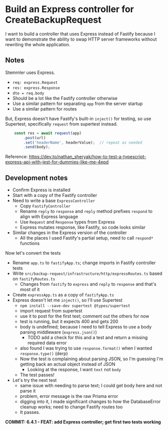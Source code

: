 # Build an Express controller for CreateBackupRequest

I want to build a controller that uses Express instead of Fastify because I want to demonstrate the ability to swap HTTP server frameworks without rewriting the whole application.

## Notes

Stemmler uses Express.

-  `req: express.Request`
-  `res: express.Response`
-  `dto = req.body`
-  Should be a lot like the Fastify controller otherwise
-  Use a similar pattern for separating `app` from the server startup
-  Use a similar pattern for routes

But, Express doesn't have Fastify's built-in `inject()` for testing, so use Supertest, specifically `request` from supertest instead.

```typescript
	const res = await request(app)
		.post(url)
		.set('headerName', headerValue);  // repeat as needed
		.send(body);
```

Reference: https://dev.to/nathan_sheryak/how-to-test-a-typescript-express-api-with-jest-for-dummies-like-me-4epd

## Development notes

-  Confirm Express is installed
-  Start with a copy of the Fastify controller
-  Need to write a base `ExpressController`
   -  Copy `FastifyController`
   -  Rename `reply` to `response` and `reply` method prefixes `respond` to align with Express language
   -  Use `Request` and `Response` types from Express
   -  Express mutates response, like Fastify, so code looks similar
-  Similar changes in the Express version of the controller
   -  All the places I used Fastify's partial setup, need to call `respond*` functions

Now let's convert the tests

-  Rename `app.ts` to `fastifyApp.ts`; change imports in Fastify controller tests
-  Write `src/backup-request/infrastructure/http/expressRoutes.ts` based on `fastifyRoutes.ts`
   -  Changes from `fastify` to `express` and `reply` to `response` and that's most of it
-  Create `expressApp.ts` as a copy of `fastifyApp.ts`
-  Express doesn't let me `inject()`, so I'll use Supertest
   -  `npm install --save-dev supertest @types/supertest`
   -  import request from supertest
   -  use it to post for the first test; comment out the others for now
   -  test is running, but it expects 400 and gets 200
   -  body is undefined; because I need to tell Express to use a body parsing middleware (`express.json()`)
      -  TODO add a check for this and a test and return a missing required data error
   -  also found I was trying to use `response.format()` when I wanted `response.type()` (derp)
   -  Now the test is complaining about parsing JSON, so I'm guessing I'm getting back an actual object instead of JSON
      -  Looking at the response, I want `text` not `body`
   -  The test passes!
-  Let's try the next test
   -  same issue with needing to parse text; I could get body here and not parse it
   -  problem, error message is the raw Prisma error
   -  digging into it, I made significant changes to how the DatabaseError cleanup works; need to change Fastify routes too
   -  It passes.

**COMMIT: 6.4.1 - FEAT: add Express controller; get first two tests working**
